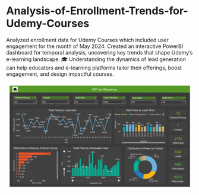 # Analysis-of-Enrollment-Trends-for-Udemy-Courses

Analyzed enrollment data for Udemy Courses which included user engagement for the month of May 2024. Created an interactive PowerBI dashboard for temporal analysis, uncovering key trends that shape Udemy’s e-learning landscape. 🎓
Understanding the dynamics of lead generation can help educators and e-learning platforms tailor their offerings, boost engagement, and design impactful courses.

<img src="Project Screenshot.jpg">


